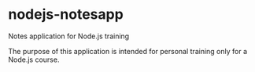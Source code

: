 # nodejs-notesapp
Notes application for Node.js training

The purpose of this application is intended for personal training only for a Node.js course.